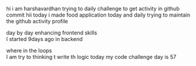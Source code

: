    hi i am harshavardhan  trying to daily challenge to get activity in github commit
 hii today i made food application 
today and daily trying to maintain the github activity profile     
          
   day by day enhancing frontend skills     
    I started 9days ago in backend  
        
   where in the loops   
   I am try to thinking t write th logic 
    today my code challenge day is 57  
       
   
 
